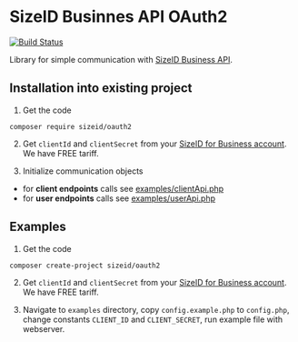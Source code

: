 # SizeID Businnes API OAuth2


[![Build Status](https://api.travis-ci.org/sizeid/oauth2.svg?branch=master)](https://travis-ci.org/sizeid/oauth2)

Library for simple communication with [SizeID Business API](https://sizeid.com/business).

## Installation into existing project

1. Get the code
```
composer require sizeid/oauth2
```
2. Get `clientId` and `clientSecret` from your [SizeID for Business account](https://business.sizeid.com). We have FREE tariff.

3. Initialize communication objects

- for **client endpoints** calls see [examples/clientApi.php](examples/clientApi.php)
- for **user endpoints** calls see [examples/userApi.php](examples/userApi.php)


## Examples

1. Get the code
```
composer create-project sizeid/oauth2
```
2. Get `clientId` and `clientSecret` from your [SizeID for Business account](https://business.sizeid.com). We have FREE tariff.

3. Navigate to `examples` directory, copy `config.example.php` to `config.php`, change constants `CLIENT_ID` and `CLIENT_SECRET`, run example file with webserver.




